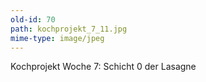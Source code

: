 ```yaml
---
old-id: 70
path: kochprojekt_7_11.jpg
mime-type: image/jpeg
---
```

Kochprojekt Woche 7:
Schicht 0 der Lasagne
